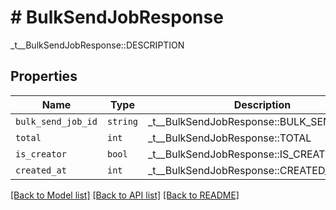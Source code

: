 # # BulkSendJobResponse

_t__BulkSendJobResponse::DESCRIPTION

## Properties

Name | Type | Description | Notes
------------ | ------------- | ------------- | -------------
| `bulk_send_job_id` | ```string``` |  _t__BulkSendJobResponse::BULK_SEND_JOB_ID  |  |
| `total` | ```int``` |  _t__BulkSendJobResponse::TOTAL  |  |
| `is_creator` | ```bool``` |  _t__BulkSendJobResponse::IS_CREATOR  |  |
| `created_at` | ```int``` |  _t__BulkSendJobResponse::CREATED_AT  |  |

[[Back to Model list]](../../README.md#models) [[Back to API list]](../../README.md#endpoints) [[Back to README]](../../README.md)
